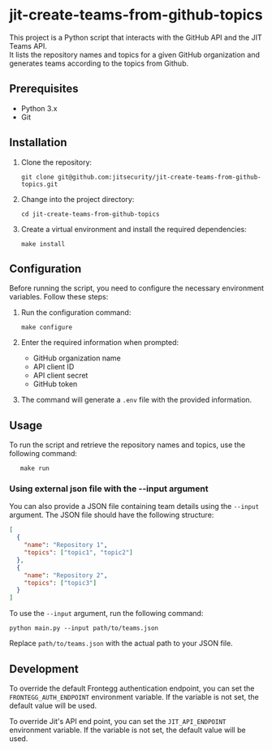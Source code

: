 # jit-create-teams-from-github-topics

This project is a Python script that interacts with the GitHub API and the JIT Teams API.\
It lists the repository names and topics for a given GitHub organization and generates teams according to the topics from Github.

## Prerequisites

- Python 3.x
- Git

## Installation

1. Clone the repository:

   ```shell
   git clone git@github.com:jitsecurity/jit-create-teams-from-github-topics.git
   ```

2. Change into the project directory:

   ```shell
   cd jit-create-teams-from-github-topics
   ```

3. Create a virtual environment and install the required dependencies:

   ```shell
   make install
   ```

## Configuration

Before running the script, you need to configure the necessary environment variables. Follow these steps:

1. Run the configuration command:

   ```shell
   make configure
   ```

2. Enter the required information when prompted:
   - GitHub organization name
   - API client ID
   - API client secret
   - GitHub token

3. The command will generate a `.env` file with the provided information.

## Usage

To run the script and retrieve the repository names and topics, use the following command:

```shell
   make run
   ```

### Using external json file with the  --input argument

You can also provide a JSON file containing team details using the `--input` argument. The JSON file should have the following structure:

```json
[
  {
    "name": "Repository 1",
    "topics": ["topic1", "topic2"]
  },
  {
    "name": "Repository 2",
    "topics": ["topic3"]
  }
]
```

To use the `--input` argument, run the following command:

```shell
python main.py --input path/to/teams.json
```

Replace `path/to/teams.json` with the actual path to your JSON file.

## Development

To override the default Frontegg authentication endpoint, you can set the `FRONTEGG_AUTH_ENDPOINT` environment variable. If the variable is not set, the default value will be used.

To override Jit's API end point, you can set the `JIT_API_ENDPOINT` environment variable. If the variable is not set, the default value will be used.</source>